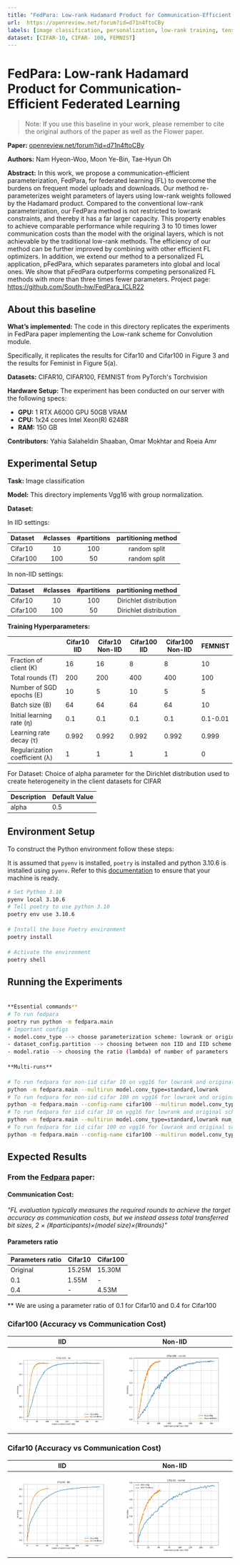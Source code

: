 ```yaml
---
title: "FedPara: Low-rank Hadamard Product for Communication-Efficient Federated Learning"
url:  https://openreview.net/forum?id=d71n4ftoCBy
labels: [image classification, personalization, low-rank training, tensor decomposition]
dataset: [CIFAR-10, CIFAR- 100, FEMNIST]
---
```


# FedPara: Low-rank Hadamard Product for Communication-Efficient Federated Learning 

> Note: If you use this baseline in your work, please remember to cite the original authors of the paper as well as the Flower paper.

**Paper:** [openreview.net/forum?id=d71n4ftoCBy](https://openreview.net/forum?id=d71n4ftoCBy)

**Authors:**  Nam Hyeon-Woo, Moon Ye-Bin, Tae-Hyun Oh

**Abstract:** In this work, we propose a communication-efficient parameterization, FedPara,
for federated learning (FL) to overcome the burdens on frequent model uploads
and downloads. Our method re-parameterizes weight parameters of layers using
low-rank weights followed by the Hadamard product. Compared to the conventional low-rank parameterization, our FedPara method is not restricted to lowrank constraints, and thereby it has a far larger capacity. This property enables to
achieve comparable performance while requiring 3 to 10 times lower communication costs than the model with the original layers, which is not achievable by
the traditional low-rank methods. The efficiency of our method can be further improved by combining with other efficient FL optimizers. In addition, we extend
our method to a personalized FL application, pFedPara, which separates parameters into global and local ones. We show that pFedPara outperforms competing
personalized FL methods with more than three times fewer parameters. Project
page: https://github.com/South-hw/FedPara_ICLR22



## About this baseline

**What’s implemented:**  The code in this directory replicates the experiments in FedPara paper implementing the Low-rank scheme for Convolution module.

Specifically, it replicates the results for Cifar10 and Cifar100 in Figure 3 and the results for Feminist in Figure 5(a).


**Datasets:**  CIFAR10, CIFAR100, FEMNIST from PyTorch's Torchvision

**Hardware Setup:** The experiment has been conducted on our server with the following specs:

- **GPU:** 1 RTX A6000 GPU 50GB VRAM
- **CPU:** 1x24 cores Intel Xeon(R) 6248R
- **RAM:** 150 GB

**Contributors:** Yahia Salaheldin Shaaban, Omar Mokhtar and Roeia Amr 


## Experimental Setup

**Task:**  Image classification

**Model:**  This directory implements Vgg16 with group normalization.

**Dataset:** 

In IID settings:

| Dataset  | #classes | #partitions |  partitioning method   |
|:---------|:--------:|:-----------:|:----------------------:|
| Cifar10  |    10    |     100     | random split |
| Cifar100 |   100    |     50     | random split|

In non-IID settings:

| Dataset  | #classes | #partitions |  partitioning method   |
|:---------|:--------:|:-----------:|:----------------------:|
| Cifar10  |    10    |     100     | Dirichlet distribution |
| Cifar100 |   100    |     50     | Dirichlet distribution |


**Training Hyperparameters:**

|   |   Cifar10 IID   | Cifar10 Non-IID      | Cifar100 IID     | Cifar100 Non-IID      | FEMNIST        |
|---|-------|-------|------|-------|----------|
| Fraction of client (K) | 16    | 16    | 8    | 8     | 10       |
| Total rounds (T) | 200   | 200   | 400  | 400   | 100      |
| Number of SGD epochs (E) | 10    | 5     | 10   | 5     | 5       |
| Batch size (B) | 64    | 64    | 64   | 64    | 10       |
| Initial learning rate (η) | 0.1   | 0.1   | 0.1  | 0.1   | 0.1-0.01      |
| Learning rate decay (τ) | 0.992 | 0.992 | 0.992| 0.992 | 0.999    |
| Regularization coefficient (λ) | 1     | 1     | 1    | 1     | 0        |



For Dataset:
Choice of alpha parameter for the Dirichlet distribution used to create heterogeneity in the client datasets for CIFAR

| Description | Default Value |
|-------------|---------------|
| alpha       | 0.5           |


## Environment Setup
To construct the Python environment follow these steps:

It is assumed that `pyenv` is installed, `poetry` is installed and python 3.10.6 is installed using `pyenv`. Refer to this [documentation](https://flower.dev/docs/baselines/how-to-usef-baselines.html#setting-up-your-machine) to ensure that your machine is ready.

```bash
# Set Python 3.10
pyenv local 3.10.6
# Tell poetry to use python 3.10
poetry env use 3.10.6

# Install the base Poetry environment
poetry install

# Activate the environment
poetry shell
```

## Running the Experiments

```bash  

**Essential commands**
# To run fedpara
poetry run python -m fedpara.main
# Important configs
- model.conv_type --> choose parameterization scheme: lowrank or original(normal weights)
- dataset_config.partition --> choosing between non IID and IID scheme
- model.ratio --> choosing the ratio (lambda) of number of parameters

**Multi-runs**

# To run fedpara for non-iid cifar 10 on vgg16 for lowrank and original schemes
python -m fedpara.main --multirun model.conv_type=standard,lowrank 
# To run fedpara for non-iid cifar 100 on vgg16 for lowrank and original schemes
python -m fedpara.main --config-name cifar100 --multirun model.conv_type=standard,lowrank 
# To run fedpara for iid cifar 10 on vgg16 for lowrank and original schemes
python -m fedpara.main --multirun model.conv_type=standard,lowrank num_epochs=10 dataset_config.partition=iid 
# To run fedpara for iid cifar 100 on vgg16 for lowrank and original schemes
python -m fedpara.main --config-name cifar100 --multirun model.conv_type=standard,lowrank num_epochs=10 dataset_config.partition=iid

```
## Expected Results
### From the [Fedpara](https://arxiv.org/pdf/2108.06098.pdf) paper:
#### Communication Cost: 
*"FL evaluation typically measures the required rounds to achieve the target accuracy as communication costs, but we instead assess total transferred bit sizes, 2 ×
(#participants)×(model size)×(#rounds)"*
#### Parameters ratio 

| Parameters ratio | Cifar10 | Cifar100 |
|----------|--------|--------|
| Original | 15.25M | 15.30M |
| 0.1      | 1.55M  | - |
| 0.4      | - | 4.53M  |

** We are using a parameter ratio of 0.1 for Cifar10 and 0.4 for Cifar100

### Cifar100 (Accuracy vs Communication Cost)

| IID | Non-IID |
|:----:|:----:|
|![Cifar100 iid](_static/Cifar100_iid.jpeg) | ![Cifar100 non-iid](_static/Cifar100_noniid.jpeg) |


### Cifar10 (Accuracy vs Communication Cost)

| IID | Non-IID |
|:----:|:----:|
|![CIFAR10 iid](_static/Cifar10_iid.jpeg) | ![CIFAR10 non-iid](_static/Cifar10_noniid.jpeg) |
